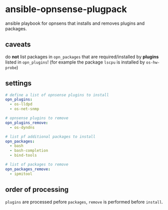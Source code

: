 # ansible-opnsense-plugpack
ansible playbook for opnsens that installs and removes plugins and packages.

## caveats
do **not** list packages in `opn_packages` that are required/installed by **plugins** listed in `opn_plugins`!
(for example the package `lscpu` is installed by `os-hw-probe`)

## settings
```yaml
# define a list of opnsense plugins to install
opn_plugins:
  - os-lldpd
  - os-net-snmp

# opnsense plugins to remove
opn_plugins_remove:
  - os-dyndns

# list pf additional packages to install
opn_packages:
  - bash
  - bash-completion
  - bind-tools

# list of packages to remove
opn_packages_remove:
  - ipmitool

```

## order of processing
`plugins` are processed pefore `packages`, `remove` is performed before `install`.
